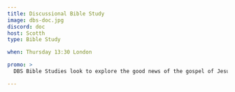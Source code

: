 ```yaml
---
title: Discussional Bible Study
image: dbs-doc.jpg
discord: doc
host: Scotth
type: Bible Study

when: Thursday 13:30 London

promo: >
  DBS Bible Studies look to explore the good news of the gospel of Jesus Christ. How it is that the cross of Jesus makes possible the forgiveness of sins and how in Jesus we hope eternal hope for the future. Designed for discussion but good for talk radio!

---
```

